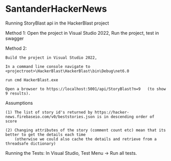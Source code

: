 # SantanderHackerNews

Running StoryBlast api in the HackerBlast project

Method 1: Open the project in Visual Studio 2022, Run the project, test in swagger

Method 2: 

	Build the project in Visual Studio 2022, 
 
	In a command line console navigate to <projectroot>\HackerBlast\HackerBlast\bin\Debug\net6.0
 
	run cmd HackerBlast.exe
 
	Open a browser to https://localhost:5001/api/StoryBlast?n=9   (to show 9 results).

Assumptions

	(1) The list of story id's returned by https://hacker-news.firebaseio.com/v0/beststories.json is in descending order of score
 	
  	(2) Changing attributes of the story (comment count etc) mean that its better to get the details each time 
		(otherwise we could also cache the details and retrieve from a threadsafe dictionary)

Running the Tests:
	In Visual Studio, Test Menu -> Run all tests.
